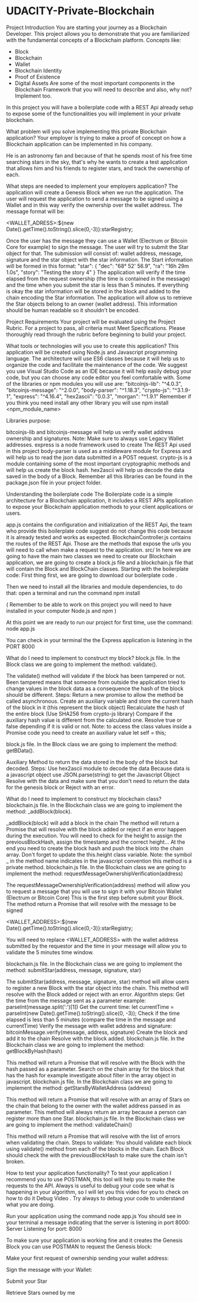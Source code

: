 # UDACITY-Private-Blockchain

Project Introduction
You are starting your journey as a Blockchain Developer. This project allows you to demonstrate that you are familiarized with the fundamental concepts of a Blockchain platform. Concepts like:

- Block
- Blockchain
- Wallet
- Blockchain Identity
- Proof of Existence
- Digital Assets
Are some of the most important components in the Blockchain Framework that you will need to describe and also, why not? Implement too.

In this project you will have a boilerplate code with a REST Api already setup to expose some of the functionalities you will implement in your private blockchain.

What problem will you solve implementing this private Blockchain application?
Your employer is trying to make a proof of concept on how a Blockchain application can be implemented in his company.

He is an astronomy fan and because of that he spends most of his free time searching stars in the sky, that's why he wants to create a test application that allows him and his friends to register stars, and track the ownership of each.

What steps are needed to implement your employers application?
The application will create a Genesis Block when we run the application.
The user will request the application to send a message to be signed using a Wallet and in this way verify the ownership over the wallet address. The message format will be:

<WALLET_ADRESS>:${new Date().getTime().toString().slice(0,-3)}:starRegistry;

Once the user has the message they can use a Wallet (Electrum or Bitcoin Core for example) to sign the message.
The user will try to submit the Star object for that. The submission will consist of: wallet address, message, signature and the star object with the star information. The Start information will be formed in this format:
     "star": {
         "dec": "68° 52' 56.9",
         "ra": "16h 29m 1.0s",
         "story": "Testing the story 4"
     }
The application will verify if the time elapsed from the request ownership (the time is contained in the message) and the time when you submit the star is less than 5 minutes.
If everything is okay the star information will be stored in the block and added to the chain encoding the Star information.
The application will allow us to retrieve the Star objects belong to an owner (wallet address). This information should be human readable so it shouldn't be encoded.

Project Requirements
Your project will be evaluated using the Project Rubric. For a project to pass, all criteria must Meet Specifications. Please thoroughly read through the rubric before beginning to build your project.

What tools or technologies will you use to create this application?
This application will be created using Node.js and Javascript programming language. The architecture will use ES6 classes because it will help us to organize the code and facilitate the maintenance of the code.
We suggest you use Visual Studio Code as an IDE because it will help easily debug your code, but you can choose any code editor you feel comfortable with.
Some of the libraries or npm modules you will use are:
"bitcoinjs-lib": "^4.0.3",
"bitcoinjs-message": "^2.0.0",
"body-parser": "^1.18.3",
"crypto-js": "^3.1.9-1",
"express": "^4.16.4",
"hex2ascii": "0.0.3",
"morgan": "^1.9.1"
Remember if you think you need install any other library you will use npm install <npm_module_name>

Libraries purpose:

bitcoinjs-lib and bitcoinjs-message will help us verify wallet address ownership and signatures. Note: Make sure to always use Legacy Wallet addresses.
express is a node framework used to create The REST Api used in this project
body-parser is used as a middleware module for Express and will help us to read the json data submitted in a POST request.
crypto-js is a module containing some of the most important cryptographic methods and will help us create the block hash.
hex2ascii will help us decode the data saved in the body of a Block.
Remember all this libraries can be found in the package.json file in your project folder.

Understanding the boilerplate code
The Boilerplate code is a simple architecture for a Blockchain application, it includes a REST APIs application to expose your Blockchain application methods to your client applications or users.

app.js contains the configuration and initialization of the REST Api, the team who provide this boilerplate code suggest do not change this code because it is already tested and works as expected.
BlockchainController.js contains the routes of the REST Api. Those are the methods that expose the urls you will need to call when make a request to the application.
src/ In here we are going to have the main two classes we need to create our Blockchain application, we are going to create a block.js file and a blockchain.js file that will contain the Block and BlockChain classes.
Starting with the boilerplate code:
First thing first, we are going to download our boilerplate code .

Then we need to install all the libraries and module dependencies, to do that: open a terminal and run the command npm install

( Remember to be able to work on this project you will need to have installed in your computer Node.js and npm )

At this point we are ready to run our project for first time, use the command: node app.js

You can check in your terminal the the Express application is listening in the PORT 8000

What do I need to implement to construct my block?
block.js file. In the Block class we are going to implement the method: validate().

The validate() method will validate if the block has been tampered or not.
Been tampered means that someone from outside the application tried to change values in the block data as a consequence the hash of the block should be different.
Steps:
Return a new promise to allow the method be called asynchronous.
Create an auxiliary variable and store the current hash of the block in it (this represent the block object)
Recalculate the hash of the entire block (Use SHA256 from crypto-js library)
Compare if the auxiliary hash value is different from the calculated one.
Resolve true or false depending if it is valid or not.
Note: to access the class values inside a Promise code you need to create an auxiliary value let self = this;

block.js file. In the Block class we are going to implement the method: getBData().

Auxiliary Method to return the data stored in the body of the block but decoded.
Steps:
Use hex2ascii module to decode the data
Because data is a javascript object use JSON.parse(string) to get the Javascript Object
Resolve with the data and make sure that you don't need to return the data for the genesis block or Reject with an error.

What do I need to implement to construct my blockchain class?
blockchain.js file. In the Blockchain class we are going to implement the method: _addBlock(block).

_addBlock(block) will add a block in the chain
The method will return a Promise that will resolve with the block added or reject if an error happen during the execution.
You will need to check for the height to assign the previousBlockHash, assign the timestamp and the correct height...
At the end you need to create the block hash and push the block into the chain array. Don't forget to update the this.height class variable.
Note: the symbol _ in the method name indicates in the javascript convention this method is a private method.
blockchain.js file. In the Blockchain class we are going to implement the method: requestMessageOwnershipVerification(address)

The requestMessageOwnershipVerification(address) method will allow you to request a message that you will use to sign it with your Bitcoin Wallet (Electrum or Bitcoin Core)
This is the first step before submit your Block.
The method return a Promise that will resolve with the message to be signed

<WALLET_ADDRESS>:${new Date().getTime().toString().slice(0,-3)}:starRegistry;

You will need to replace <WALLET_ADDRESS> with the wallet address submitted by the requestor and the time in your message will allow you to validate the 5 minutes time window.

blockchain.js file. In the Blockchain class we are going to implement the method: submitStar(address, message, signature, star)

The submitStar(address, message, signature, star) method will allow users to register a new Block with the star object into the chain. This method will resolve with the Block added or reject with an error.
Algorithm steps:
Get the time from the message sent as a parameter example: parseInt(message.split(':')[1])
Get the current time: let currentTime = parseInt(new Date().getTime().toString().slice(0, -3));
Check if the time elapsed is less than 5 minutes (compare the time in the message and currentTime)
Verify the message with wallet address and signature: bitcoinMessage.verify(message, address, signature)
Create the block and add it to the chain
Resolve with the block added.
blockchain.js file. In the Blockchain class we are going to implement the method: getBlockByHash(hash)

This method will return a Promise that will resolve with the Block with the hash passed as a parameter.
Search on the chain array for the block that has the hash for example investigate about filter in the array object in javascript.
blockchain.js file. In the Blockchain class we are going to implement the method: getStarsByWalletAddress (address)

This method will return a Promise that will resolve with an array of Stars on the chain that belong to the owner with the wallet address passed in as parameter.
This method will always return an array because a person can register more than one Star.
blockchain.js file. In the Blockchain class we are going to implement the method: validateChain()

This method will return a Promise that will resolve with the list of errors when validating the chain.
Steps to validate:
You should validate each block using validate() method from each of the blocks in the chain.
Each Block should check the with the previousBlockHash to make sure the chain isn't broken.

How to test your application functionality?
To test your application I recommend you to use POSTMAN, this tool will help you to make the requests to the API. Always is useful to debug your code see what is happening in your algorithm, so I will let you this video for you to check on how to do it Debug Video . Try always to debug your code to understand what you are doing.

Run your application using the command node app.js You should see in your terminal a message indicating that the server is listening in port 8000:
Server Listening for port: 8000

To make sure your application is working fine and it creates the Genesis Block you can use POSTMAN to request the Genesis block:

Make your first request of ownership sending your wallet address:

Sign the message with your Wallet:

Submit your Star

Retrieve Stars owned by me
